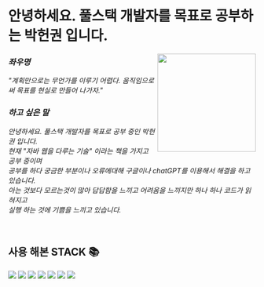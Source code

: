 

<h1> 안녕하세요. 풀스택 개발자를 목표로 공부하는 박헌권 입니다. </h1>
<img align="right" src="https://github.com/pakrheonkwon/Park_HeonKwon/assets/126491446/faa96bd5-8e04-4f83-a576-393db1e5d83a" width="200"/>
<p>

  <em>
    <h3>  좌우명 </h3>
    <p> 
     "계획만으로는 무언가를 이루기 어렵다. 움직임으로써 목표를 현실로 만들어 나가자."
    </p>
  </em>
    <em>
    <h3>  하고 싶은 말 </h3>
    <p> 
     안녕하세요. 풀스택 개발자를 목표로 공부 중인 박헌권 입니다. <br>
    현재 "자바 웹을 다루는 기술" 이라는 책을 가지고 공부 중이며<br> 
    공부를 하다 궁금한 부분이나 오류에대해 구글이나 chatGPT를 이용해서 해결을 하고 있습니다.<br>
    아는 것보다 모르는것이 많아 답답함을 느끼고 어려움을 느끼지만 하나 하나 코드가 읽혀지고 <br>
    실행 하는 것에 기쁨을 느끼고 있습니다. 
    </p>
  </em>
 
    
</p>

<br />
<h2>사용 해본 STACK 📚 </h2>

<div align=left> 
  <img src="https://img.shields.io/badge/java-007396?style=for-the-badge&logo=java&logoColor=white"> 
  <img src="https://img.shields.io/badge/html5-E34F26?style=for-the-badge&logo=html5&logoColor=white"> 
  <img src="https://img.shields.io/badge/javascript-F7DF1E?style=for-the-badge&logo=javascript&logoColor=black"> 

  <img src="https://img.shields.io/badge/mariaDB-003545?style=for-the-badge&logo=mariaDB&logoColor=white"> 

  <img src="https://img.shields.io/badge/spring-6DB33F?style=for-the-badge&logo=spring&logoColor=white"> 
  <img src="https://img.shields.io/badge/apache tomcat-F8DC75?style=for-the-badge&logo=apachetomcat&logoColor=white">
  <img src="https://img.shields.io/badge/github-181717?style=for-the-badge&logo=github&logoColor=white">
  
</div>
